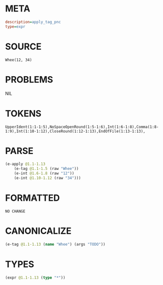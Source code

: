 # META
~~~ini
description=apply_tag_pnc
type=expr
~~~
# SOURCE
~~~roc
Whee(12, 34)
~~~
# PROBLEMS
NIL
# TOKENS
~~~zig
UpperIdent(1:1-1:5),NoSpaceOpenRound(1:5-1:6),Int(1:6-1:8),Comma(1:8-1:9),Int(1:10-1:12),CloseRound(1:12-1:13),EndOfFile(1:13-1:13),
~~~
# PARSE
~~~clojure
(e-apply @1.1-1.13
	(e-tag @1.1-1.5 (raw "Whee"))
	(e-int @1.6-1.8 (raw "12"))
	(e-int @1.10-1.12 (raw "34")))
~~~
# FORMATTED
~~~roc
NO CHANGE
~~~
# CANONICALIZE
~~~clojure
(e-tag @1.1-1.13 (name "Whee") (args "TODO"))
~~~
# TYPES
~~~clojure
(expr @1.1-1.13 (type "*"))
~~~

